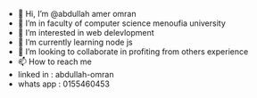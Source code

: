 - 👋 Hi, I’m @abdullah amer omran
- 👋 I’m in faculty of computer science menoufia university
- 👀 I’m interested in web delevlopment
- 🌱 I’m currently learning node js
- 💞️ I’m looking to collaborate in profiting from others experience
- 📫 How to reach me 
- linked in : abdullah-omran
- whats app : 0155460453

